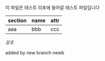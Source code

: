 이 파일은 테스트 리포에 들어갈 테스트 파일입니다

|section|name|attr|
|-|-|-|
|aaa|bbb|ccc|

*강조*

added by new branch newb
